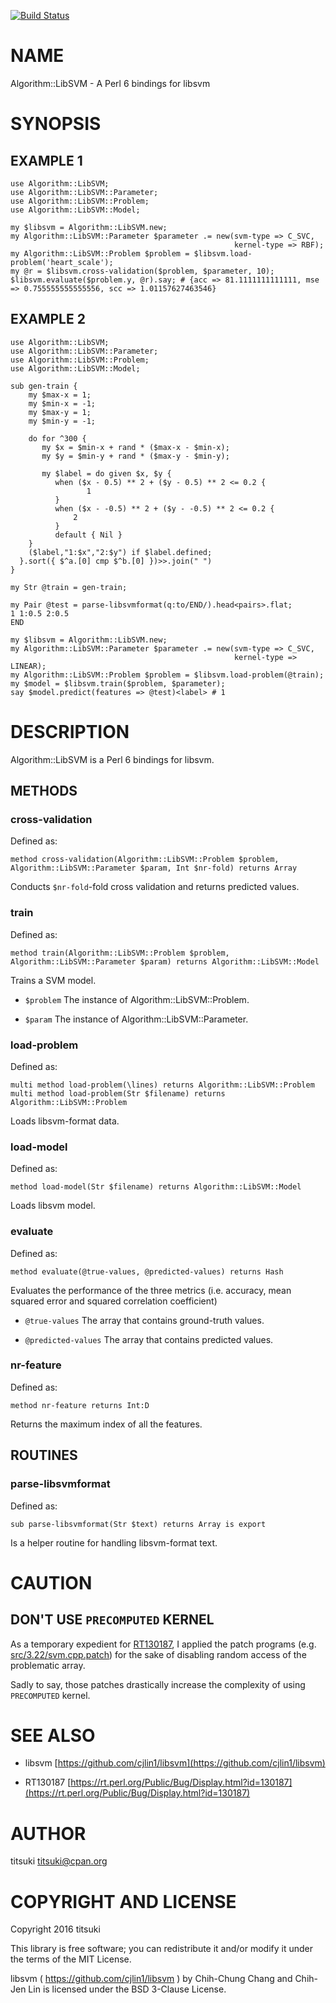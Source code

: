 [![Build Status](https://travis-ci.org/titsuki/p6-Algorithm-LibSVM.svg?branch=master)](https://travis-ci.org/titsuki/p6-Algorithm-LibSVM)

NAME
====

Algorithm::LibSVM - A Perl 6 bindings for libsvm

SYNOPSIS
========

EXAMPLE 1
---------

    use Algorithm::LibSVM;
    use Algorithm::LibSVM::Parameter;
    use Algorithm::LibSVM::Problem;
    use Algorithm::LibSVM::Model;

    my $libsvm = Algorithm::LibSVM.new;
    my Algorithm::LibSVM::Parameter $parameter .= new(svm-type => C_SVC,
                                                      kernel-type => RBF);
    my Algorithm::LibSVM::Problem $problem = $libsvm.load-problem('heart_scale');
    my @r = $libsvm.cross-validation($problem, $parameter, 10);
    $libsvm.evaluate($problem.y, @r).say; # {acc => 81.1111111111111, mse => 0.755555555555556, scc => 1.01157627463546}

EXAMPLE 2
---------

    use Algorithm::LibSVM;
    use Algorithm::LibSVM::Parameter;
    use Algorithm::LibSVM::Problem;
    use Algorithm::LibSVM::Model;

    sub gen-train {
        my $max-x = 1;
        my $min-x = -1;
        my $max-y = 1;
        my $min-y = -1;

        do for ^300 {
           my $x = $min-x + rand * ($max-x - $min-x);
           my $y = $min-y + rand * ($max-y - $min-y);

           my $label = do given $x, $y {
              when ($x - 0.5) ** 2 + ($y - 0.5) ** 2 <= 0.2 {
                     1
              }
              when ($x - -0.5) ** 2 + ($y - -0.5) ** 2 <= 0.2 {
                  2
              }
              default { Nil }
        }
        ($label,"1:$x","2:$y") if $label.defined;
      }.sort({ $^a.[0] cmp $^b.[0] })>>.join(" ")
    }

    my Str @train = gen-train;

    my Pair @test = parse-libsvmformat(q:to/END/).head<pairs>.flat;
    1 1:0.5 2:0.5
    END

    my $libsvm = Algorithm::LibSVM.new;
    my Algorithm::LibSVM::Parameter $parameter .= new(svm-type => C_SVC,
                                                      kernel-type => LINEAR);
    my Algorithm::LibSVM::Problem $problem = $libsvm.load-problem(@train);
    my $model = $libsvm.train($problem, $parameter);
    say $model.predict(features => @test)<label> # 1

DESCRIPTION
===========

Algorithm::LibSVM is a Perl 6 bindings for libsvm.

METHODS
-------

### cross-validation

Defined as:

    method cross-validation(Algorithm::LibSVM::Problem $problem, Algorithm::LibSVM::Parameter $param, Int $nr-fold) returns Array

Conducts `$nr-fold`-fold cross validation and returns predicted values.

### train

Defined as:

    method train(Algorithm::LibSVM::Problem $problem, Algorithm::LibSVM::Parameter $param) returns Algorithm::LibSVM::Model

Trains a SVM model.

  * `$problem` The instance of Algorithm::LibSVM::Problem.

  * `$param` The instance of Algorithm::LibSVM::Parameter.

### load-problem

Defined as:

    multi method load-problem(\lines) returns Algorithm::LibSVM::Problem
    multi method load-problem(Str $filename) returns Algorithm::LibSVM::Problem

Loads libsvm-format data.

### load-model

Defined as:

    method load-model(Str $filename) returns Algorithm::LibSVM::Model

Loads libsvm model.

### evaluate

Defined as:

    method evaluate(@true-values, @predicted-values) returns Hash

Evaluates the performance of the three metrics (i.e. accuracy, mean squared error and squared correlation coefficient)

  * `@true-values` The array that contains ground-truth values.

  * `@predicted-values` The array that contains predicted values.

### nr-feature

Defined as:

    method nr-feature returns Int:D

Returns the maximum index of all the features.

ROUTINES
--------

### parse-libsvmformat

Defined as:

    sub parse-libsvmformat(Str $text) returns Array is export

Is a helper routine for handling libsvm-format text.

CAUTION
=======

DON'T USE `PRECOMPUTED` KERNEL
------------------------------

As a temporary expedient for [RT130187](https://rt.perl.org/Public/Bug/Display.html?id=130187), I applied the patch programs (e.g. [src/3.22/svm.cpp.patch](src/3.22/svm.cpp.patch)) for the sake of disabling random access of the problematic array.

Sadly to say, those patches drastically increase the complexity of using `PRECOMPUTED` kernel.

SEE ALSO
========

  * libsvm [https://github.com/cjlin1/libsvm](https://github.com/cjlin1/libsvm)

  * RT130187 [https://rt.perl.org/Public/Bug/Display.html?id=130187](https://rt.perl.org/Public/Bug/Display.html?id=130187)

AUTHOR
======

titsuki <titsuki@cpan.org>

COPYRIGHT AND LICENSE
=====================

Copyright 2016 titsuki

This library is free software; you can redistribute it and/or modify it under the terms of the MIT License.

libsvm ( https://github.com/cjlin1/libsvm ) by Chih-Chung Chang and Chih-Jen Lin is licensed under the BSD 3-Clause License.

